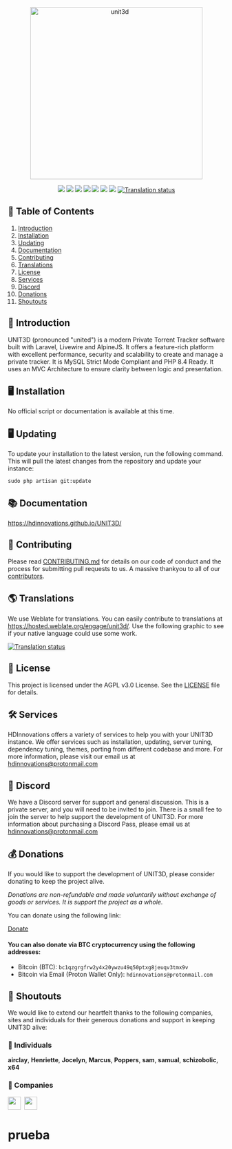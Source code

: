 <div align="center">
    <img width="400" alt="unit3d" src="https://github.com/user-attachments/assets/2fa3678d-015c-4438-bcdb-ac6508915551" />
</div>

<p align="center">
    <a href="http://laravel.com"><img src="https://img.shields.io/badge/Laravel-12-f4645f.svg" /></a>
    <a href="https://github.com/HDInnovations/UNIT3D/blob/master/LICENSE"><img src="https://img.shields.io/badge/License-AGPL%20v3.0-yellow.svg" /></a>
    <a href="https://github.com/HDInnovations/UNIT3D-Community-Edition/actions/workflows/lint.yml/badge.svg?branch=master"><img src="https://github.com/HDInnovations/UNIT3D-Community-Edition/actions/workflows/lint.yml/badge.svg?branch=master" /></a>
    <a href="https://github.com/HDInnovations/UNIT3D-Community-Edition/actions/workflows/phpunit-test.yml/badge.svg?branch=master"><img src="https://github.com/HDInnovations/UNIT3D-Community-Edition/actions/workflows/phpunit-test.yml/badge.svg?branch=master" /></a>
    <a href="https://github.com/HDInnovations/UNIT3D-Community-Edition/actions/workflows/compile-assets-test.yml/badge.svg?branch=master"><img src="https://github.com/HDInnovations/UNIT3D-Community-Edition/actions/workflows/compile-assets-test.yml/badge.svg?branch=master" /></a>
    <a href="https://github.com/HDInnovations/UNIT3D-Community-Edition/actions/workflows/larastan.yml/badge.svg?branch=master"><img src="https://github.com/HDInnovations/UNIT3D-Community-Edition/actions/workflows/larastan.yml/badge.svg?branch=master" /></a>
    <a href="https://github.com/HDInnovations/UNIT3D-Community-Edition/actions/workflows/prettier-blade.yml/badge.svg?branch=master"><img src="https://github.com/HDInnovations/UNIT3D-Community-Edition/actions/workflows/prettier-blade.yml/badge.svg?branch=master" /></a>
    <a href="https://hosted.weblate.org/engage/unit3d/">
    <img src="https://hosted.weblate.org/widget/unit3d/svg-badge.svg" alt="Translation status" />
    </a>
</p>

## 📝 Table of Contents

1. [Introduction](#introduction)
2. [Installation](#installation)
3. [Updating](#updating)
4. [Documentation](#docs)
5. [Contributing](#contributing)
6. [Translations](#translations)
7. [License](#license)
8. [Services](#services)
9. [Discord](#discord)
10. [Donations](#donations)
11. [Shoutouts](#shoutouts)


## <a name="introduction"></a> 🧐 Introduction

UNIT3D (pronounced "united") is a modern Private Torrent Tracker software built with Laravel, Livewire and AlpineJS. It offers a feature-rich platform with excellent performance, security and scalability to create and manage a private tracker. It is MySQL Strict Mode Compliant and PHP 8.4 Ready. It uses an MVC Architecture to ensure clarity between logic and presentation.

## <a name="installation"></a> 🖥️ Installation

No official script or documentation is available at this time.

## <a name="updating"></a> 🖥️ Updating

To update your installation to the latest version, run the following command. This will pull the latest changes from the repository and update your instance:

`sudo php artisan git:update`

## <a name="docs"></a> 📚 Documentation

https://hdinnovations.github.io/UNIT3D/

## <a name="contributing"></a> 🤝 Contributing

Please read [CONTRIBUTING.md](https://github.com/HDInnovations/UNIT3D-Community-Edition/blob/master/CONTRIBUTING.md) for details on our code of conduct and the process for submitting pull requests to us. A massive thankyou to all of our <a href="https://github.com/HDInnovations/UNIT3D-Community-Edition/graphs/contributors">contributors</a>.

## <a name="translations"></a> 🌎 Translations

We use Weblate for translations. You can easily contribute to translations at https://hosted.weblate.org/engage/unit3d/. Use the following graphic to see if your native language could use some work.

<a href="https://hosted.weblate.org/engage/unit3d/">
<img src="https://hosted.weblate.org/widget/unit3d/horizontal-auto.svg" alt="Translation status" />
</a>

## <a name="license"></a> 📜 License

This project is licensed under the AGPL v3.0 License. See the [LICENSE](https://github.com/HDInnovations/UNIT3D-Community-Edition/blob/master/LICENSE.md) file for details.

## <a name="services"></a> 🛠️ Services

HDInnovations offers a variety of services to help you with your UNIT3D instance. We offer services such as installation, updating, server tuning, dependency tuning, themes, porting from different codebase and more. For more information, please visit our email us at [hdinnovations@protonmail.com](mailto:hdinnovations@protonmail.com?subject=[Services]%20UNIT3D%20)

## <a name="discord"></a> 💬 Discord

We have a Discord server for support and general discussion. This is a private server, and you will need to be invited to join. There is a small fee to join the server to help support the development of UNIT3D. For more information about purchasing a Discord Pass, please email us at [hdinnovations@protonmail.com](mailto:hdinnovations@protonmail.com?subject=[Discord]%20UNIT3D%20)

## <a name="donations"></a> 💰 Donations

If you would like to support the development of UNIT3D, please consider donating to keep the project alive.

*Donations are non-refundable and made voluntarily without exchange of goods or services. It is support the project as a whole.*

You can donate using the following link:

[Donate](https://square.link/u/VjB1CNfm)

#### You can also donate via BTC cryptocurrency using the following addresses:

- Bitcoin (BTC): `bc1qzgrgfrw2y4x20ywzu49q50ptxg8jeuqv3tmx9v`
- Bitcoin via Email (Proton Wallet Only): `hdinnovations@protonmail.com`

## <a name="shoutouts"></a> 🎉 Shoutouts

We would like to extend our heartfelt thanks to the following companies, sites and individuals for their generous donations and support in keeping UNIT3D alive:

### 👤 Individuals

<!-- cspell:disable-next-line -->
**airclay**, **Henriette**, **Jocelyn**, **Marcus**, **Poppers**, **sam**, **samual**, **schizobolic**, **x64**

### 🏢 Companies
<a href="https://scoutapm.com/?utm_source=github&utm_medium=referral&utm_campaign=opensource_referral"><img src="https://i.postimg.cc/g29XCJDh/Logo-rounded-square-495x495-1.png" height="30px;"></a>&nbsp;
<a href="https://www.jetbrains.com/?from=UNIT3D"><img src="https://i.imgur.com/KgDXZV8.png" height="30px;"></a>&nbsp;
# prueba